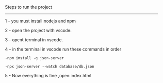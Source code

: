 Steps to run the project

---

1 - you must install nodejs and npm

2 - open the project with vscode.

3 - opent terminal in vscode.

4 - in the terminal in vscode run these commands in order

    -npm install -g json-server

    -npx json-server --watch database/db.json

5 - Now everything is fine ,open index.html.
